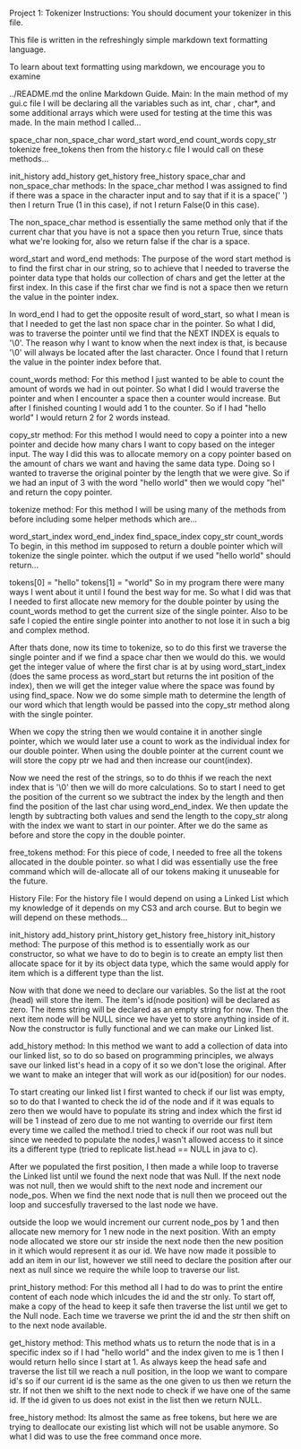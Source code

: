 Project 1: Tokenizer
Instructions:
You should document your tokenizer in this file.

This file is written in the refreshingly simple markdown text formatting language.

To learn about text formatting using markdown, we encourage you to examine

../README.md
the online Markdown Guide.
Main:
In the main method of my gui.c file I will be declaring all the variables such as int, char , char*, and some additional arrays which were used for testing at the time this was made. In the main method I called...

space_char
non_space_char
word_start
word_end
count_words
copy_str
tokenize
free_tokens
then from the history.c file I would call on these methods...

init_history
add_history
get_history
free_history
space_char and non_space_char methods:
In the space_char method I was assigned to find if there was a space in the character input and to say that if it is a space(' ') then I return True (1 in this case), if not I return False(0 in this case).

The non_space_char method is essentially the same method only that if the current char that you have is not a space then you return True, since thats what we're looking for, also we return false if the char is a space.

word_start and word_end methods:
The purpose of the word start method is to find the first char in our string, so to achieve that I needed to traverse the pointer data type that holds our collection of chars and get the letter at the first index. In this case if the first char we find is not a space then we return the value in the pointer index.

In word_end I had to get the opposite result of word_start, so what I mean is that I needed to get the last non space char in the pointer. So what I did, was to traverse the pointer until we find that the NEXT INDEX is equals to '\0'. The reason why I want to know when the next index is that, is because '\0' will always be located after the last character. Once I found that I return the value in the pointer index before that.

count_words method:
For this method I just wanted to be able to count the amount of words we had in out pointer. So what I did I would traverse the pointer and when I encounter a space then a counter would increase. But after I finished counting I would add 1 to the counter. So if I had "hello world" I would return 2 for 2 words instead.

copy_str method:
For this method I would need to copy a pointer into a new pointer and decide how many chars I want to copy based on the integer input. The way I did this was to allocate memory on a copy pointer based on the amount of chars we want and having the same data type. Doing so I wanted to traverse the original pointer by the length that we were give. So if we had an input of 3 with the word "hello world" then we would copy "hel" and return the copy pointer.

tokenize method:
For this method I will be using many of the methods from before including some helper methods which are...

word_start_index
word_end_index
find_space_index
copy_str
count_words
To begin, in this method im supposed to return a double pointer which will tokenize the single pointer. which the output if we used "hello world" should return...

tokens[0] = "hello"
tokens[1] = "world"
So in my program there were many ways I went about it until I found the best way for me. So what I did was that I needed to first allocate new memory for the double pointer by using the count_words method to get the current size of the single pointer. Also to be safe I copied the entire single pointer into another to not lose it in such a big and complex method.

After thats done, now its time to tokenize, so to do this first we traverse the single pointer and if we find a space char then we would do this. we would get the integer value of where the first char is at by using word_start_index (does the same process as word_start but returns the int position of the index), then we will get the integer value where the space was found by using find_space. Now we do some simple math to determine the length of our word which that length would be passed into the copy_str method along with the single pointer.

When we copy the string then we would containe it in another single pointer, which we would later use a count to work as the individual index for our double pointer. When using the double pointer at the current count we will store the copy ptr we had and then increase our count(index).

Now we need the rest of the strings, so to do thhis if we reach the next index that is '\0' then we will do more calculations. So to start I need to get the position of the current so we subtract the index by the length and then find the position of the last char using word_end_index. We then update the length by subtracting both values and send the length to the copy_str along with the index we want to start in our pointer. After we do the same as before and store the copy in the double pointer.

free_tokens method:
For this piece of code, I needed to free all the tokens allocated in the double pointer. so what I did was essentially use the free command which will de-allocate all of our tokens making it unuseable for the future.

History File:
For the history file I would depend on using a Linked List which my knowledge of it depends on my CS3 and arch course. But to begin we will depend on these methods...

init_history
add_history
print_history
get_history
free_history
init_history method:
The purpose of this method is to essentially work as our constructor, so what we have to do to begin is to create an empty list then allocate space for it by its object data type, which the same would apply for item which is a different type than the list.

Now with that done we need to declare our variables. So the list at the root (head) will store the item. The item's id(node position) will be declared as zero. The items string will be declared as an empty string for now. Then the next item node will be NULL since we have yet to store anything inside of it. Now the constructor is fully functional and we can make our Linked list.

add_history method:
In this method we want to add a collection of data into our linked list, so to do so based on programming principles, we always save our linked list's head in a copy of it so we don't lose the original. After we want to make an integer that will work as our id(position) for our nodes.

To start creating our linked list I first wanted to check if our list was empty, so to do that I wanted to check the id of the node and if it was equals to zero then we would have to populate its string and index which the first id will be 1 instead of zero due to me not wanting to override our first item every time we called the method.I tried to check if our root was null but since we needed to populate the nodes,I wasn't allowed access to it since its a different type (tried to replicate list.head == NULL in java to c).

After we populated the first position, I then made a while loop to traverse the Linked list until we found the next node that was Null. If the next node was not null, then we would shift to the next node and increment our node_pos. When we find the next node that is null then we proceed out the loop and succesfully traversed to the last node we have.

outside the loop we would increment our current node_pos by 1 and then allocate new memory for 1 new node in the next position. With an empty node allocated we store our str inside the next node then the new position in it which would represent it as our id. We have now made it possible to add an item in our list, however we still need to declare the position after our next as null since we require the while loop to traverse our list.

print_history method:
For this method all I had to do was to print the entire content of each node which inlcudes the id and the str only. To start off, make a copy of the head to keep it safe then traverse the list until we get to the Null node. Each time we traverse we print the id and the str then shift on to the next node available.

get_history method:
This method whats us to return the node that is in a specific index so if I had "hello world" and the index given to me is 1 then I would return hello since I start at 1. As always keep the head safe and traverse the list till we reach a null position, in the loop we want to compare id's so if our current id is the same as the one given to us then we return the str. If not then we shift to the next node to check if we have one of the same id. If the id given to us does not exist in the list then we return NULL.

free_history method:
Its almost the same as free tokens, but here we are trying to deallocate our existing list which will not be usable anymore. So what I did was to use the free command once more.
